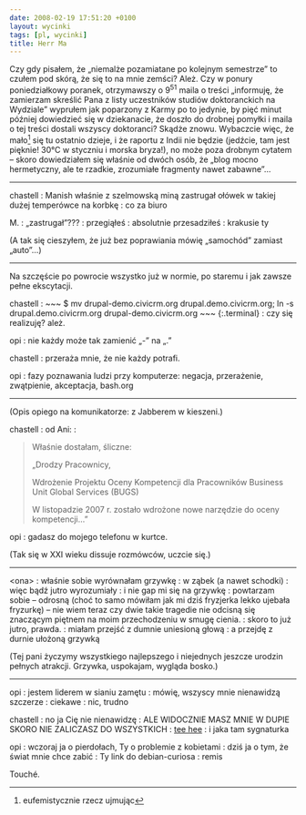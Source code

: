 ```yaml
---
date: 2008-02-19 17:51:20 +0100
layout: wycinki
tags: [pl, wycinki]
title: Herr Ma
---
```


Czy gdy pisałem, że „niemalże pozamiatane po kolejnym semestrze” to czułem pod skórą, że się to na mnie zemści? Ależ. Czy w ponury poniedziałkowy poranek, otrzymawszy o 9<sup>51</sup> maila o treści „informuję, że zamierzam skreślić Pana z listy uczestników studiów doktoranckich na Wydziale” wyprułem jak poparzony z Karmy po to jedynie, by pięć minut później dowiedzieć się w dziekanacie, że doszło do drobnej pomyłki i maila o tej treści dostali wszyscy doktoranci? Skądże znowu. Wybaczcie więc, że mało[^1] się tu ostatnio dzieje, i że raportu z Indii nie będzie (jedźcie, tam jest pięknie! 30°C w styczniu i morska bryza!), no może poza drobnym cytatem – skoro dowiedziałem się właśnie od dwóch osób, że „blog mocno hermetyczny, ale te rzadkie, zrozumiałe fragmenty nawet zabawne”…

---

chastell
: Manish właśnie z szelmowską miną zastrugał ołówek w takiej dużej temperówce na korbkę
: co za biuro

M.
: „zastrugał”???
: przegiąłeś
: absolutnie przesadziłeś
: krakusie ty

(A tak się cieszyłem, że już bez poprawiania mówię „samochód” zamiast „auto”…)

---

Na szczęście po powrocie wszystko już w normie, po staremu i jak zawsze pełne ekscytacji.

chastell
: 
    ~~~
    $ mv drupal-demo.civicrm.org drupal.demo.civicrm.org;
    ln -s drupal.demo.civicrm.org drupal-demo.civicrm.org
    ~~~
    {:.terminal}
: czy się realizuję? ależ.

opi
: nie każdy może tak zamienić „-” na „.”

chastell
: przeraża mnie, że nie każdy potrafi.

opi
: fazy poznawania ludzi przy komputerze: negacja, przerażenie, zwątpienie, akceptacja, bash.org

---

(Opis opiego na komunikatorze: z Jabberem w kieszeni.)

chastell
: od Ani:
: <blockquote><p>Właśnie dostałam, śliczne:</p><p>„Drodzy Pracownicy,</p><p>Wdrożenie Projektu Oceny Kompetencji dla Pracowników Business Unit Global Services (BUGS)</p><p>W listopadzie 2007 r. zostało wdrożone nowe narzędzie do oceny kompetencji…”</p><p></p></blockquote>

opi
: gadasz do mojego telefonu w kurtce.

(Tak się w XXI wieku dissuje rozmówców, uczcie się.)

---

&lt;ona&gt;
: właśnie sobie wyrównałam grzywkę
: w ząbek (a nawet schodki)
: więc bądź jutro wyrozumiały
: i nie gap mi się na grzywkę
: powtarzam sobie – odrosną (choć to samo mówiłam jak mi dziś fryzjerka lekko ujebała fryzurkę) – nie wiem teraz czy dwie takie tragedie nie odcisną się znaczącym piętnem na moim przechodzeniu w smugę cienia.
: skoro to już jutro, prawda.
: miałam przejść z dumnie uniesioną głową
: a przejdę z durnie ułożoną grzywką

(Tej pani życzymy wszystkiego najlepszego i niejednych jeszcze urodzin pełnych atrakcji. Grzywka, uspokajam, wygląda bosko.)

---

opi
: jestem liderem w sianiu zamętu
: mówię, wszyscy mnie nienawidzą szczerze
: ciekawe
: nic, trudno

chastell
: no ja Cię nie nienawidzę
: ALE WIDOCZNIE MASZ MNIE W DUPIE SKORO NIE ZALICZASZ DO WSZYSTKICH
: [tee hee](http://lists.debian.org/debian-curiosa/2008/02/msg00005.html 'herma, a co?')
: i jaka tam sygnaturka

opi
: wczoraj ja o pierdołach, Ty o problemie z kobietami
: dziś ja o tym, że świat mnie chce zabić
: Ty link do debian-curiosa
: remis

Touché.

[^1]: eufemistycznie rzecz ujmując
